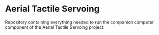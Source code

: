 # Aerial Tactile Servoing
Repository containing everything needed to run the companion computer component of the Aerial Tactile Servoing project.
